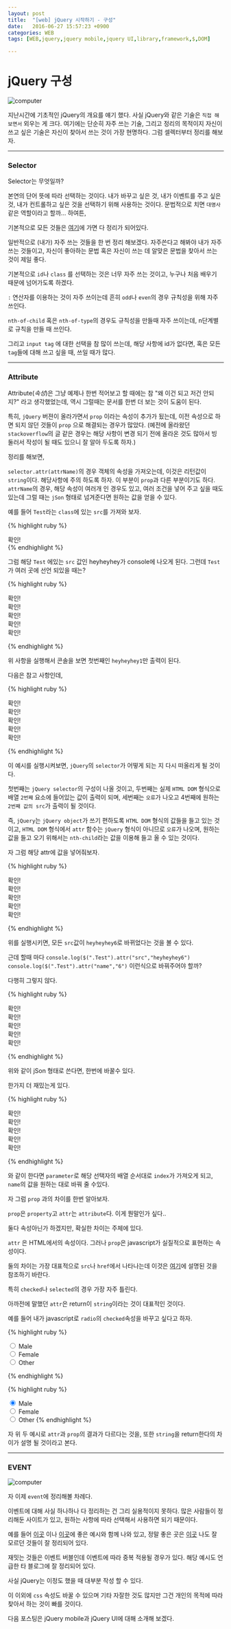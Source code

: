 ```yaml
---
layout: post
title:  "[web] jQuery 시작하기 - 구성"
date:   2016-06-27 15:57:23 +0900
categories: WEB
tags: [WEB,jquery,jquery mobile,jquery UI,library,framework,$,DOM]

---
```


# jQuery 구성

![computer](https://images.unsplash.com/7/Top_view.jpg?ixlib=rb-0.3.5&q=80&fm=jpg&crop=entropy&s=e3d74c428fe327f87ee6c09c5ed48045)

지난시간에 기초적인 jQuery의 개요를 얘기 했다.
사실 jQuery와 같은 기술은 `직접 해보면서` 외우는 게 크다.
여기에는 단순히 자주 쓰는 기술, 그리고 정리의 목적이지 자신이 쓰고 싶은 기술은 자신이 찾아서 쓰는 것이 가장 현명하다.
그럼 셀렉터부터 정리를 해보자.

--- 

### Selector

Selector는 무엇일까?

본연의 단어 뜻에 따라 선택하는 것이다.
내가 바꾸고 싶은 것, 내가 이벤트를 주고 싶은 것, 내가 컨트롤하고 싶은 것을 선택하기 위해 사용하는 것이다. 문법적으로 치면 `대명사` 같은 역할이라고 할까... 하여튼,

기본적으로 모든 것들은 [여기](http://zetawiki.com/wiki/JQuery_%EC%85%80%EB%A0%89%ED%84%B0)에 가면 다 정리가 되어있다.

일반적으로 (내가) 자주 쓰는 것들을 한 번 정리 해보겠다.
자주쓴다고 해봐야 내가 자주 쓰는 것들이고, 자신이 좋아하는 문법 혹은 자신이 쓰는 데 알맞은 문법을 찾아서 쓰는 것이 제일 좋다.


기본적으로 `id`나 `class` 를 선택하는 것은 너무 자주 쓰는 것이고, 누구나 처음 배우기 때문에 넘어가도록 하겠다.

`:` 연산자를 이용하는 것이 자주 쓰이는데 흔히 `odd`나 `even`의 경우 규칙성을 위해 자주 쓰인다.

`nth-of-child` 혹은 `nth-of-type`의 경우도 규칙성을 만들때 자주 쓰이는데, n단계별로 규칙을 만들 때 쓰인다.

그리고 `input tag` 에 대한 선택을 참 많이 쓰는데, 해당 사항에 id가 없다면, 혹은 모든 `tag`들에 대해 쓰고 싶을 때, 쓰일 때가 많다.

---

### Attribute

Attribute(*속성*)은 그냥 예제나 한번 적어보고 할 때에는 참 "왜 이건 되고 저건 안되지?" 라고 생각했었는데, 역시 그럴때는 문서를 한번 더 보는 것이 도움이 된다.

특히, `jQuery` 버젼이 올라가면서 `prop` 이라는 속성이 추가가 됬는데, 이전 속성으로 하면 되지 않던 것들이 `prop` 으로 해결되는 경우가 많았다.
(예전에 올라왔던 `stackoverflow`의 글 같은 경우는 해당 사항이 변경 되기 전에 올라온 것도 많아서 빙 둘러서 작성이 될 때도 있으니 잘 알아 두도록 하자.)

정리를 해보면,

`selector.attr(attrName)`의 경우 객체의 속성을 가져오는데, 이것은 리턴값이 `string`이다. 해당사항에 주의 하도록 하자.
이 부분이 `prop`과 다른 부분이기도 하다.
`attrName`의 경우, 해당 속성이 여러개 인 경우도 있고, 여러 조건을 넣어 주고 싶을 때도 있는데 그럴 때는 `jSon` 형태로 넘겨준다면 원하는 값을 얻을 수 있다.

예를 들어 `Test`라는 `class`에 있는 `src`를 가져와 보자.


{% highlight ruby %}
<!DOCTYPE html>
<html>
<meta charset="utf-8">
<head>
	<title>jQuery 시작하기2</title>
	<script src="http://code.jquery.com/jquery.min.js"></script>
	<script>
		$(document).ready(function(){
			console.log($(".Test").attr("src"));
		});
	</script>
</head>
<body>
	<div class="Test" src="heyheyhey">확인!</div>
</body>
</html>
{% endhighlight %}

그럼 해당 `Test` 에있는 `src` 값인 heyheyhey가 console에 나오게 된다.
그런데 `Test` 가 여러 곳에 선언 되있을 때는?

{% highlight ruby %}

<!DOCTYPE html>
<html>
<meta charset="utf-8">
<head>
	<title>jQuery 시작하기2</title>
	<script src="http://code.jquery.com/jquery.min.js"></script>
	<script>
		$(document).ready(function(){
			console.log($(".Test").attr("src"));
		});
	</script>
</head>
<body>
	<div class="Test" src="heyheyhey1">확인!</div>
	<div class="Test" src="heyheyhey2">확인!</div>
	<div class="Test" src="heyheyhey3">확인!</div>
	<div class="Test" src="heyheyhey4">확인!</div>
	<div class="Test" src="heyheyhey5">확인!</div>
</body>
</html>

{% endhighlight %}

위 사항을 실행해서 콘솔을 보면 첫번째인 `heyheyhey1`만 출력이 된다.

다음은 참고 사항인데,

{% highlight ruby %}

<!DOCTYPE html>
<html>
<meta charset="utf-8">
<head>
	<title>jQuery 시작하기2</title>
	<script src="http://code.jquery.com/jquery.min.js"></script>
	<script>
		$(document).ready(function(){
			console.log($(".Test"));
			console.log($(".Test")[2]);
			console.log($(".Test")[2].attr("src"));
			console.log($(".Test:nth-child(2)").attr("src"));
		});
	</script>
</head>
<body>
	<div class="Test" src="heyheyhey1">확인!</div>
	<div class="Test" src="heyheyhey2">확인!</div>
	<div class="Test" src="heyheyhey3">확인!</div>
	<div class="Test" src="heyheyhey4">확인!</div>
	<div class="Test" src="heyheyhey5">확인!</div>
</body>
</html>

{% endhighlight %}

이 예시를 실행시켜보면, `jQuery`의 `selector`가 어떻게 되는 지 다시 떠올리게 될 것이다.

첫번째는 `jQuery selector`의 구성이 나올 것이고, 두번째는 실제 `HTML DOM` 형식으로 배열 `2번째` 요소에 들어있는 값이 출력이 되며, 세번째는 `오류`가 나오고 4번째에 원하는 `2번째 값의 src`가 출력이 될 것이다.

즉, `jQuery`는 `jQuery object`가 쓰기 편하도록 `HTML DOM` 형식의 값들을 들고 있는 것이고, `HTML DOM` 형식에서 `attr` 함수는 `jQuery` 형식이 아니므로 `오류`가 나오며, 원하는 값을 들고 오기 위해서는 `nth-child`라는 값을 이용해 들고 올 수 있는 것이다.

자 그럼 해당 attr에 값을 넣어줘보자.

{% highlight ruby %}

<!DOCTYPE html>
<html>
<meta charset="utf-8">
<head>
	<title>jQuery 시작하기2</title>
	<script src="http://code.jquery.com/jquery.min.js"></script>
	<script>
		$(document).ready(function(){
			console.log($(".Test").attr("src","heyheyhey6"));
		});
	</script>
</head>
<body>
	<div class="Test" src="heyheyhey1" name="1">확인!</div>
	<div class="Test" src="heyheyhey2" name="2">확인!</div>
	<div class="Test" src="heyheyhey3" name="3">확인!</div>
	<div class="Test" src="heyheyhey4" name="4">확인!</div>
	<div class="Test" src="heyheyhey5" name="5">확인!</div>
</body>
</html>

{% endhighlight %}

위를 실행시키면, 모든 `src`값이 `heyheyhey6`로 바뀌었다는 것을 볼 수 있다.

근데 할때 마다
`console.log($(".Test").attr("src","heyheyhey6")`
`console.log($(".Test").attr("name","6")`
이런식으로 바꿔주어야 할까?

다행히 그렇지 않다.

{% highlight ruby %}

<!DOCTYPE html>
<html>
<meta charset="utf-8">
<head>
	<title>jQuery 시작하기2</title>
	<script src="http://code.jquery.com/jquery.min.js"></script>
	<script>
		$(document).ready(function(){
			console.log($(".Test").attr({"src" : "heyheyhey6","name" : "6"}));
		});
	</script>
</head>
<body>
	<div class="Test" src="heyheyhey1" name="1">확인!</div>
	<div class="Test" src="heyheyhey2" name="2">확인!</div>
	<div class="Test" src="heyheyhey3" name="3">확인!</div>
	<div class="Test" src="heyheyhey4" name="4">확인!</div>
	<div class="Test" src="heyheyhey5" name="5">확인!</div>
</body>
</html>

{% endhighlight %}

위와 같이 jSon 형태로 쓴다면, 한번에 바꿀수 있다.

한가지 더 재밌는게 있다.

{% highlight ruby %}

<!DOCTYPE html>
<html>
<meta charset="utf-8">
<head>
	<title>jQuery 시작하기2</title>
	<script src="http://code.jquery.com/jquery.min.js"></script>
	<script>
		$(document).ready(function(){
			console.log($(".Test").attr("name",function(number){return number+10}));
		});
	</script>
</head>
<body>
	<div class="Test" src="heyheyhey1" name="1">확인!</div>
	<div class="Test" src="heyheyhey2" name="2">확인!</div>
	<div class="Test" src="heyheyhey3" name="3">확인!</div>
	<div class="Test" src="heyheyhey4" name="4">확인!</div>
	<div class="Test" src="heyheyhey5" name="5">확인!</div>
</body>
</html>

{% endhighlight %}

와 같이 한다면 `parameter`로 해당 선택자의 배열 순서대로 `index`가 가져오게 되고, `name`의 값을 원하는 대로 바꿔 줄 수있다.

자 그럼 `prop` 과의 차이를 한번 알아보자.

`prop`은 `property`고 `attr`는 `attribute`다.
이게 뭔말인가 싶다..

둘다 속성아닌가 하겠지만, 확실한 차이는 주체에 있다.

`attr` 은 HTML에서의 속성이다. 그러나 `prop`은 javascript가 실질적으로 표현하는 속성이다.

둘의 차이는 가장 대표적으로 `src`나 `href`에서 나타나는데 이것은 [여기](http://javascriptandjquerydev.blogspot.kr/2012/07/attr-prop.html)에 설명된 것을 참조하기 바란다.

특히 `checked`나 `selected`의 경우 가장 자주 틀린다.

아까전에 말했던 `attr`은 return이 `string`이라는 것이 대표적인 것이다.

예를 들어 내가 javascript로 `radio`의 `checked`속성을 바꾸고 싶다고 하자.

{% highlight ruby %}

<!DOCTYPE html>
<html>
<meta charset="utf-8">
<head>
	<title>jQuery 시작하기2</title>
	<script src="http://code.jquery.com/jquery.min.js"></script>
	<script>
		$(document).ready(function(){
			console.log($("input[value='male']").attr("checked"));
			if($("input[value='male']").attr("checked") === true){
				console.log("true")
				$("input[value='female']").attr("checked","true");
			}
			else{
				console.log("false")
			}
		});
	</script>
</head>
<body>
		<input type="radio" name="gender" value="male" checked> Male<br>
	  <input type="radio" name="gender" value="female"> Female<br>
	  <input type="radio" name="gender" value="other"> Other
</body>
</html>

{% endhighlight %}

{% highlight ruby %}
<!DOCTYPE html>
<html>
<meta charset="utf-8">
<head>
	<title>jQuery 시작하기2</title>
	<script src="http://code.jquery.com/jquery.min.js"></script>
	<script>
		$(document).ready(function(){
			console.log($("input[value='male']").prop("checked"));
			if($("input[value='male']").prop("checked") === true){
				console.log("true")
				$("input[value='female']").prop("checked","true");
			}
			else{
				console.log("false")
			}
		});
	</script>
</head>
<body>
		<input type="radio" name="gender" value="male" checked> Male<br>
	  <input type="radio" name="gender" value="female"> Female<br>
	  <input type="radio" name="gender" value="other"> Other
</body>
</html>
{% endhighlight %}

자 위 두 예시로 `attr`과 `prop`의 결과가 다르다는 것을, 또한 `string`을 return한다의 차이가 설명 될 것이라고 본다.

---

### EVENT

![computer](https://images.unsplash.com/photo-1422949262308-76e6e4906af4?ixlib=rb-0.3.5&q=80&fm=jpg&crop=entropy&s=778afcff7172f6b1516ef675a3f1fd9f)

자 이제 `event`에 정리해볼 차례다.

이벤트에 대해 사실 하나하나 다 정리하는 건 그리 실용적이지 못하다.
많은 사람들이 정리해둔 사이트가 있고, 원하는 사항에 따라 선택해서 사용하면 되기 때문이다.

예를 들어 [이곳](http://www.nextree.co.kr/p10008/) 이나 [이곳](http://hyeonstorage.tistory.com/64)에 좋은 예시와 함께 나와 있고, 정말 좋은 곳은 [이곳](http://d2.naver.com/helloworld/1855209) 나도 잘 모르던 것들이 잘 정리되어 있다.

재밋는 것들은 이벤트 버블인데 이벤트에 따라 중복 적용될 경우가 있다. 해당 예시도 언급한 타 블로그에 잘 정리되어 있다.

사실 jQuery는 이정도 했을 때 대부분 작성 할 수 있다.

이 이외에 `css` 속성도 바꿀 수 있으며 기타 자잘한 것도 많지만 그건 개인의 목적에 따라 찾아서 하는 것이 빠를 것이다.

다음 포스팅은 jQuery mobile과 jQuery UI에 대해 소개해 보겠다.
